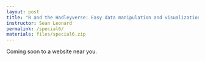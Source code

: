 ```yaml
---
layout: post
title: "R and the Hadleyverse: Easy data manipulation and visualization"
instructor: Sean Leonard
permalink: /special6/
materials: files/special6.zip
---
```


Coming soon to a website near you.